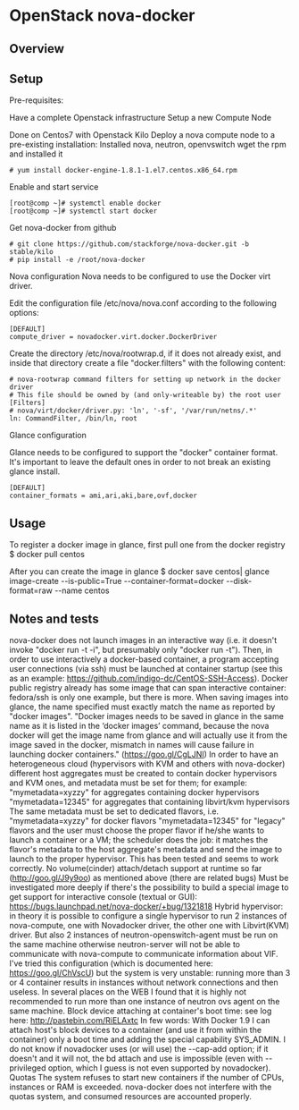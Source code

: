 # OpenStack nova-docker

## Overview

## Setup

Pre-requisites:

Have a complete Openstack infrastructure
Setup a new Compute Node

Done on Centos7 with Openstack Kilo
Deploy a nova compute node to a pre-existing installation:
Installed nova, neutron, openvswitch
wget the rpm and installed it

```
# yum install docker-engine-1.8.1-1.el7.centos.x86_64.rpm
```

Enable and start service

```
[root@comp ~]# systemctl enable docker
[root@comp ~]# systemctl start docker
```

Get nova-docker from github

```
# git clone https://github.com/stackforge/nova-docker.git -b stable/kilo
# pip install -e /root/nova-docker
```

Nova configuration
Nova needs to be configured to use the Docker virt driver.

Edit the configuration file /etc/nova/nova.conf according to the following options:

```
[DEFAULT]
compute_driver = novadocker.virt.docker.DockerDriver
```

Create the directory /etc/nova/rootwrap.d, if it does not
already exist, and inside that directory create a file "docker.filters" with the following content:

```
# nova-rootwrap command filters for setting up network in the docker driver
# This file should be owned by (and only-writeable by) the root user
[Filters]
# nova/virt/docker/driver.py: 'ln', '-sf', '/var/run/netns/.*'
ln: CommandFilter, /bin/ln, root
```

Glance configuration

Glance needs to be configured to support the "docker" container format.
It's important to leave the default ones in order to not break an existing glance install.

```
[DEFAULT]
container_formats = ami,ari,aki,bare,ovf,docker
```

## Usage

To register a docker image in glance, first pull one from the docker registry
$ docker pull centos

After you can create the image in glance
$ docker save centos| glance image-create --is-public=True --container-format=docker --disk-format=raw --name centos

## Notes and tests

nova-docker does not launch images in an interactive way (i.e. it doesn't invoke "docker run -t -i", but presumably only "docker run -t"). Then, in order to use interactively a docker-based container, a program accepting user connections (via ssh) must be launched at container startup (see this as an example: https://github.com/indigo-dc/CentOS-SSH-Access).
Docker public registry already has some image that can span interactive container: fedora/ssh is only one example, but there is more. 
When saving images into glance, the name specified must exactly match the name as reported by "docker images".
"Docker images needs to be saved in glance in the same name as it is listed in the ‘docker images’ command, because the nova docker will get the image name from glance and will actually use it from the image saved in the docker, mismatch in names will cause failure in launching docker containers." (https://goo.gl/CgLJNI) 
In order to have an heterogeneous cloud (hypervisors with KVM and others with nova-docker) different host aggregates must be created to contain docker hypervisors and KVM ones, and metadata must be set for them; for example:
"mymetadata=xyzzy" for aggregates containing docker hypervisors 
"mymetadata=12345" for aggregates that containing libvirt/kvm hypervisors
The same metadata must be set to dedicated flavors, i.e.
"mymetadata=xyzzy" for docker flavors
"mymetadata=12345" for "legacy" flavors
and the user must choose the proper flavor if he/she wants to launch a container or a VM; the scheduler does the job: it matches the flavor's metadata to the host aggregate's metadata and send the image to launch to the proper hypervisor.
This has been tested and seems to work correctly.
No volume(cinder) attach/detach support at runtime so far (http://goo.gl/J9y9oo) as mentioned above (there are related bugs)
Must be investigated more deeply if there's the possibility to build a special image to get support for interactive console (textual or GUI): https://bugs.launchpad.net/nova-docker/+bug/1321818 
Hybrid hypervisor: in theory it is possible to configure a single hypervisor to run 2 instances of nova-compute, one with Novadocker driver, the other one with Libvirt(KVM) driver. But also 2 instances of neutron-openswitch-agent must be run on the same machine otherwise neutron-server will not be able to communicate with nova-compute to communicate information about VIF. I've tried this configuration (which is documented here: https://goo.gl/ChVscU) but the system is very unstable: running more than 3 or 4 container results in instances without network connections and then useless. In several places on the WEB I found that it is highly not recommended to run more than one instance of neutron ovs agent on the same machine.
Block device attaching at container's boot time: see log here: http://pastebin.com/RiELAxtc 
In few words: With Docker 1.9 I can attach host's block devices to a container (and use it from within the container) only a boot time and adding the special capability SYS_ADMIN. I do not know if novadocker uses (or will use) the --cap-add option; if it doesn't and it will not, the bd attach and use is impossible (even with --privileged option, which I guess is not even supported by novadocker).
Quotas
The system refuses to start new containers if the number of CPUs, instances or RAM is exceeded. nova-docker does not interfere with the quotas system, and consumed resources are accounted properly.




